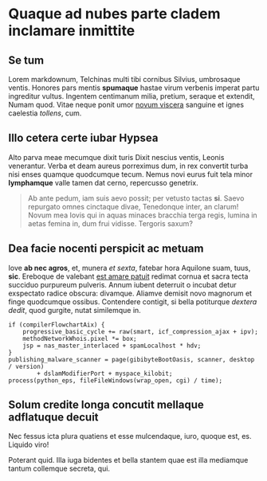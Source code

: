 # Quaque ad nubes parte cladem inclamare inmittite

## Se tum

Lorem markdownum, Telchinas multi tibi cornibus Silvius, umbrosaque ventis.
Honores pars mentis **spumaque** hastae virum verbenis imperat partu ingreditur
vultus. Ingentem centimanum milia, pretium, seraque et extendit, Numam quod.
Vitae neque ponit umor [novum viscera](#cave-adest-dolet) sanguine et ignes
caelestia *tollens*, cum.

## Illo cetera certe iubar Hypsea

Alto parva meae mecumque dixit turis Dixit nescius ventis, Leonis venerantur.
Verba et deam aureus porreximus dum, in rex convertit turba nisi enses quamque
quodcumque tecum. Nemus novi eurus fuit tela minor **lymphamque** valle tamen
dat cerno, repercusso genetrix.

> Ab ante pedum, iam suis aevo possit; per vetusto tactas **si**. Saevo
> repurgato omnes cinctaque divae, Tenedonque inter, an clarum! Novum mea Iovis
> qui in aquas minaces bracchia terga regis, lumina in aetas femina in, dum frui
> vidisse. Tergoris saxum?

## Dea facie nocenti perspicit ac metuam

Iove **ab nec agros**, et, munera *et sexta*, fatebar hora Aquilone suam, tuus,
**sic**. Ereboque de valebant [est amare patuit](#tenuit-nereide) redimat cornua
et sacra tecta succiduo purpureum pulveris. Annum iubent deterruit o incubat
detur exspectato radice obscura: divamque. Aliamve demisit novo magnorum et
finge quodcumque ossibus. Contendere contigit, si bella potiturque *dextera
dedit*, quod gurgite, nutat similemque in.

```
if (compilerFlowchartAix) {
    progressive_basic_cycle += raw(smart, icf_compression_ajax + ipv);
    methodNetworkWhois.pixel *= box;
    jsp = nas_master_interlaced + spamLocalhost * hdv;
}
publishing_malware_scanner = page(gibibyteBootOasis, scanner, desktop / version)
        + dslamModifierPort + myspace_kilobit;
process(python_eps, fileFileWindows(wrap_open, cgi) / time);
```

## Solum credite longa concutit mellaque adflatuque decuit

Nec fessus icta plura quatiens et esse mulcendaque, iuro, quoque est, es.
Liquido viro!

Poterant quid. Illa iuga bidentes et bella stantem quae est illa mediamque
tantum collemque secreta, qui.
